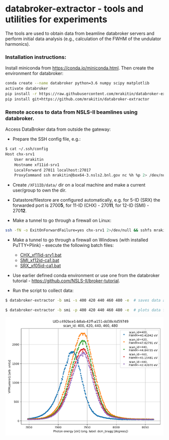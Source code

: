 # databroker-extractor - tools and utilities for experiments

The tools are used to obtain data from beamline databroker servers and perform initial data analysis
(e.g., calculation of the FWHM of the undulator harmonics).

### Installation instructions:

Install miniconda from https://conda.io/miniconda.html. Then create the environment for databroker:
```bash
conda create --name databroker python=3.6 numpy scipy matplotlib
activate databroker
pip install -r https://raw.githubusercontent.com/mrakitin/databroker-extractor/master/requirements.txt
pip install git+https://github.com/mrakitin/databroker-extractor
```

### Remote access to data from NSLS-II beamlines using databroker.

Access DataBroker data from outside the gateway:
- Prepare the SSH config file, e.g.:
```bash
$ cat ~/.ssh/config
Host chx-srv1
    User mrakitin
    Hostname xf11id-srv1
    LocalForward 27011 localhost:27017
    ProxyCommand ssh mrakitin@box64-3.nsls2.bnl.gov nc %h %p 2> /dev/null
```

- Create `/XF11ID/data/` dir on a local machine and make a current user/group to own the dir.

- Datastore/filestore are configured automatically, e.g. for 5-ID (SRX) the forwarded port is 2700**5**, for 11-ID (CHX) - 270**11**, for 12-ID (SMI) - 270**12**.

- Make a tunnel to go through a firewall on Linux:
```bash
ssh -fN -o ExitOnForwardFailure=yes chx-srv1 2>/dev/null && sshfs mrakitin@chx-srv1:/XF11ID/data /XF11ID/data/
```

- Make a tunnel to go through a firewall on Windows (with installed PuTTY+Plink) - execute the following batch files:
  - [CHX_xf11id-srv1.bat](https://github.com/mrakitin/databroker-extractor/blob/master/utils/CHX_xf11id-srv1.bat)
  - [SMI_xf12id-ca1.bat](https://github.com/mrakitin/databroker-extractor/blob/master/utils/SMI_xf12id-ca1.bat)
  - [SRX_xf05id-ca1.bat](https://github.com/mrakitin/databroker-extractor/blob/master/utils/SRX_xf05id-ca1.bat)

- Use earlier defined conda environment or use one from the databroker tutorial - https://github.com/NSLS-II/broker-tutorial.

- Run the script to collect data:
```bash
$ databroker-extractor -b smi -s 400 420 440 460 480 -e  # saves data and plots for the provided scans
```
```bash
$ databroker-extractor -b smi -p 400 420 440 460 480 -e  # plots data for the provided scans
```

![scans](img/smi_scan_400-480.png)
